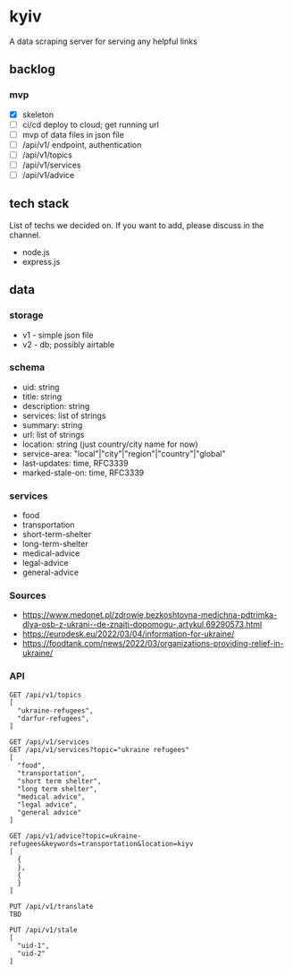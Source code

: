 # kyiv
A data scraping server for serving any helpful links

## backlog

### mvp
- [x] skeleton
- [ ] ci/cd deploy to cloud; get running url
- [ ] mvp of data files in json file
- [ ] /api/v1/ endpoint, authentication
- [ ] /api/v1/topics
- [ ] /api/v1/services
- [ ] /api/v1/advice

## tech stack
List of techs we decided on. If you want to add, please discuss in the channel.

- node.js
- express.js

## data

### storage
- v1 - simple json file
- v2 - db; possibly airtable

### schema
- uid: string
- title: string
- description: string
- services: list of strings
- summary: string
- url: list of strings
- location: string (just country/city name for now)
- service-area: "local"|"city"|"region"|"country"|"global"
- last-updates: time, RFC3339
- marked-stale-on: time, RFC3339

### services
- food
- transportation
- short-term-shelter
- long-term-shelter
- medical-advice
- legal-advice
- general-advice

### Sources
- https://www.medonet.pl/zdrowie,bezkoshtovna-medichna-pdtrimka-dlya-osb-z-ukrani--de-znaiti-dopomogu-,artykul,69290573.html
- https://eurodesk.eu/2022/03/04/information-for-ukraine/
- https://foodtank.com/news/2022/03/organizations-providing-relief-in-ukraine/


### API
```
GET /api/v1/topics
[
  "ukraine-refugees",
  "darfur-refugees",
]
```

```
GET /api/v1/services
GET /api/v1/services?topic="ukraine refugees"
[
  "food",
  "transportation",
  "short term shelter",
  "long term shelter",
  "medical advice",
  "legal advice",
  "general advice"
]
```

```
GET /api/v1/advice?topic=ukraine-refugees&keywords=transportation&location=kiyv
[
  {
  },
  {
  }
]
```

```
PUT /api/v1/translate
TBD
```

```
PUT /api/v1/stale
[
  "uid-1",
  "uid-2"
]
```

